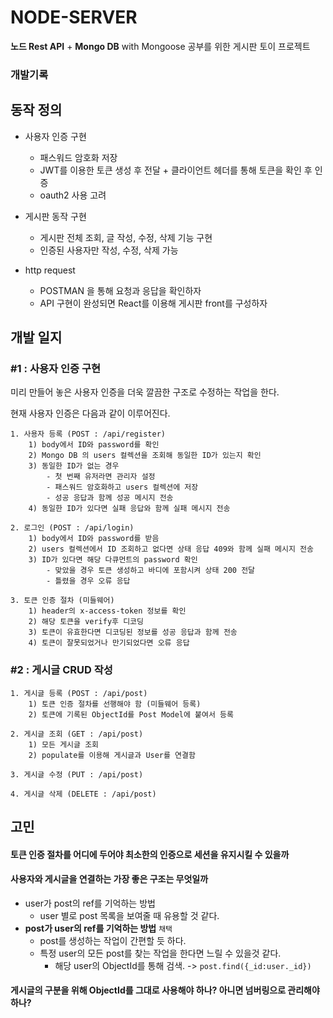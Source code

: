 # NODE-SERVER 


**노드 Rest API** + **Mongo DB** with Mongoose 공부를 위한
게시판 토이 프로젝트
### 개발기록
## 동작 정의
 - 사용자 인증 구현
   - 패스워드 암호화 저장
   - JWT를 이용한 토큰 생성 후 전달 + 클라이언트 헤더를 통해 토큰을 확인 후 인증
   - oauth2 사용 고려 

 - 게시판 동작 구현
   - 게시판 전체 조회, 글 작성, 수정, 삭제 기능 구현
   - 인증된 사용자만 작성, 수정, 삭제 가능
 - http request
   - POSTMAN 을 통해 요청과 응답을 확인하자
   - API 구현이 완성되면 React를 이용해 게시판 front를 구성하자

## 개발 일지
### #1 : 사용자 인증 구현
미리 만들어 놓은 사용자 인증을 더욱 깔끔한 구조로 수정하는 작업을 한다.

현재 사용자 인증은 다음과 같이 이루어진다.

    1. 사용자 등록 (POST : /api/register)
        1) body에서 ID와 password를 확인
        2) Mongo DB 의 users 컬렉션을 조회해 동일한 ID가 있는지 확인
        3) 동일한 ID가 없는 경우
            - 첫 번째 유저라면 관리자 설정
            - 패스워드 암호화하고 users 컬렉션에 저장
            - 성공 응답과 함께 성공 메시지 전송
        4) 동일한 ID가 있다면 실패 응답와 함께 실패 메시지 전송

    2. 로그인 (POST : /api/login)
        1) body에서 ID와 password를 받음
        2) users 컬렉션에서 ID 조회하고 없다면 상태 응답 409와 함께 실패 메시지 전송
        3) ID가 있다면 해당 다큐먼트의 password 확인
            - 맞았을 경우 토큰 생성하고 바디에 포함시켜 상태 200 전달
            - 틀렸을 경우 오류 응답 

    3. 토큰 인증 절차 (미들웨어)
        1) header의 x-access-token 정보를 확인
        2) 해당 토큰을 verify후 디코딩
        3) 토큰이 유효한다면 디코딩된 정보를 성공 응답과 함께 전송
        4) 토큰이 잘못되었거나 만기되었다면 오류 응답
### #2 : 게시글 CRUD 작성
    1. 게시글 등록 (POST : /api/post)
        1) 토큰 인증 절차를 선행해야 함 (미들웨어 등록)
        2) 토큰에 기록된 ObjectId를 Post Model에 붙여서 등록

    2. 게시글 조회 (GET : /api/post)
        1) 모든 게시글 조회
        2) populate를 이용해 게시글과 User를 연결함

    3. 게시글 수정 (PUT : /api/post)

    4. 게시글 삭제 (DELETE : /api/post)

## 고민

#### 토큰 인증 절차를 어디에 두어야 최소한의 인증으로 세션을 유지시킬 수 있을까


#### 사용자와 게시글을 연결하는 가장 좋은 구조는 무엇일까
 - user가 post의 ref를 기억하는 방법 
   - user 별로 post 목록을 보여줄 때 유용할 것 같다.
 - **post가 user의 ref를 기억하는 방법** `채택`
   - post를 생성하는 작업이 간편할 듯 하다.
   - 특정 user의 모든 post를 찾는 작업을 한다면 느릴 수 있을것 같다.
     - 해당 user의 ObjectId를 통해 검색. -> `post.find({_id:user._id})`

#### 게시글의 구분을 위해 ObjectId를 그대로 사용해야 하나? 아니면 넘버링으로 관리해야 하나?